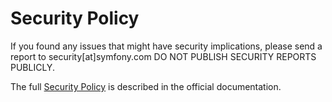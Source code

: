 Security Policy
===============

If you found any issues that might have security implications,
please send a report to security[at]symfony.com
DO NOT PUBLISH SECURITY REPORTS PUBLICLY.

The full [Security Policy][1] is described in the official documentation.

  [1]: https://symfony.com/security
